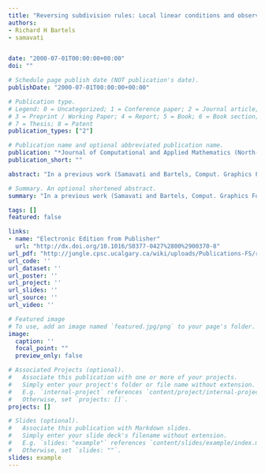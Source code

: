 ```yaml
---
title: "Reversing subdivision rules: Local linear conditions and observations on inner products"
authors:
- Richard H Bartels
- samavati


date: "2000-07-01T00:00:00+00:00"
doi: ""

# Schedule page publish date (NOT publication's date).
publishDate: "2000-07-01T00:00:00+00:00"

# Publication type.
# Legend: 0 = Uncategorized; 1 = Conference paper; 2 = Journal article;
# 3 = Preprint / Working Paper; 4 = Report; 5 = Book; 6 = Book section;
# 7 = Thesis; 8 = Patent
publication_types: ["2"]

# Publication name and optional abbreviated publication name.
publication: "*Journal of Computational and Applied Mathematics (North-Holland)*"
publication_short: ""

abstract: "In a previous work (Samavati and Bartels, Comput. Graphics Forum 18 (1998) 97–119) we investigated how to reverse subdivision rules using global least-squares fitting. This led to multiresolution structures that could be viewed as semiorthogonal wavelet systems whose inner product was that for finite-dimensional Cartesian vector space. We produced simple and sparse reconstruction filters, but had to appeal to matrix factorization to obtain an efficient, exact decomposition. We also made some observations on how the inner product that defines the semiorthogonality influences the sparsity of the reconstruction filters. In this work we carry the investigation further by studying biorthogonal systems based upon subdivision rules and local least-squares fitting problems that reverse the subdivision. We are able to produce multiresolution structures for some common univariate subdivision rules that have both sparse …"

# Summary. An optional shortened abstract.
summary: "In a previous work (Samavati and Bartels, Comput. Graphics Forum 18 (1998) 97–119) we investigated how to reverse subdivision rules using global least-squares fitting. This led to multiresolution structures that could be viewed as semiorthogonal wavelet systems whose inner product was that for finite-dimensional Cartesian vector space. We produced simple and sparse reconstruction filters, but had to appeal to matrix factorization to obtain an efficient, exact decomposition. We also made some obs..."

tags: []
featured: false

links:
- name: "Electronic Edition from Publisher"
  url: "http://dx.doi.org/10.1016/S0377-0427%2800%2900370-8"
url_pdf: "http://jungle.cpsc.ucalgary.ca/wiki/uploads/Publications-FS/reverse-subdiv-jcam2000-bartels.pdf"
url_code: ''
url_dataset: ''
url_poster: ''
url_project: ''
url_slides: ''
url_source: ''
url_video: ''

# Featured image
# To use, add an image named `featured.jpg/png` to your page's folder. 
image:
  caption: ''
  focal_point: ""
  preview_only: false

# Associated Projects (optional).
#   Associate this publication with one or more of your projects.
#   Simply enter your project's folder or file name without extension.
#   E.g. `internal-project` references `content/project/internal-project/index.md`.
#   Otherwise, set `projects: []`.
projects: []

# Slides (optional).
#   Associate this publication with Markdown slides.
#   Simply enter your slide deck's filename without extension.
#   E.g. `slides: "example"` references `content/slides/example/index.md`.
#   Otherwise, set `slides: ""`.
slides: example
---
```

